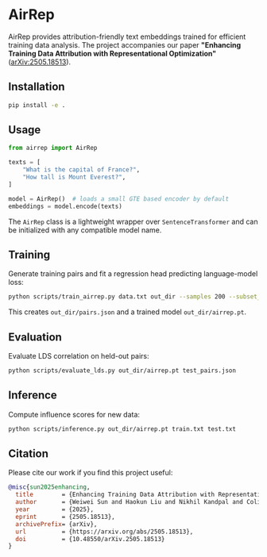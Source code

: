 # AirRep

AirRep provides attribution-friendly text embeddings trained for efficient training data analysis. The project accompanies our paper **"Enhancing Training Data Attribution with Representational Optimization"** ([arXiv:2505.18513](https://arxiv.org/pdf/2505.18513)).

## Installation

```bash
pip install -e .
```

## Usage

```python
from airrep import AirRep

texts = [
    "What is the capital of France?",
    "How tall is Mount Everest?",
]

model = AirRep()  # loads a small GTE based encoder by default
embeddings = model.encode(texts)
```

The `AirRep` class is a lightweight wrapper over `SentenceTransformer` and can be initialized with any compatible model name.

## Training

Generate training pairs and fit a regression head predicting language-model loss:

```bash
python scripts/train_airrep.py data.txt out_dir --samples 200 --subset_size 3
```

This creates `out_dir/pairs.json` and a trained model `out_dir/airrep.pt`.

## Evaluation

Evaluate LDS correlation on held-out pairs:

```bash
python scripts/evaluate_lds.py out_dir/airrep.pt test_pairs.json
```

## Inference

Compute influence scores for new data:

```bash
python scripts/inference.py out_dir/airrep.pt train.txt test.txt
```

## Citation

Please cite our work if you find this project useful:

```bibtex
@misc{sun2025enhancing,
  title        = {Enhancing Training Data Attribution with Representational Optimization},
  author       = {Weiwei Sun and Haokun Liu and Nikhil Kandpal and Colin Raffel and Yiming Yang},
  year         = {2025},
  eprint       = {2505.18513},
  archivePrefix= {arXiv},
  url          = {https://arxiv.org/abs/2505.18513},
  doi          = {10.48550/arXiv.2505.18513}
}
```
